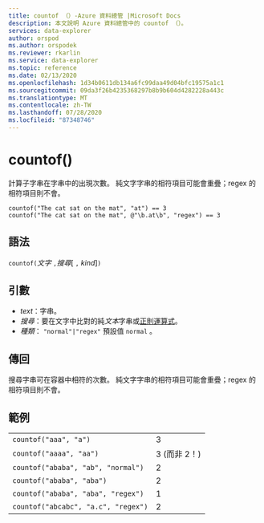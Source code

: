 ```yaml
---
title: countof （）-Azure 資料總管 |Microsoft Docs
description: 本文說明 Azure 資料總管中的 countof （）。
services: data-explorer
author: orspod
ms.author: orspodek
ms.reviewer: rkarlin
ms.service: data-explorer
ms.topic: reference
ms.date: 02/13/2020
ms.openlocfilehash: 1d34b0611db134a6fc99daa49d04bfc19575a1c1
ms.sourcegitcommit: 09da3f26b4235368297b8b9b604d4282228a443c
ms.translationtype: MT
ms.contentlocale: zh-TW
ms.lasthandoff: 07/28/2020
ms.locfileid: "87348746"
---
```

# <a name="countof"></a>countof()

計算子字串在字串中的出現次數。 純文字字串的相符項目可能會重疊；regex 的相符項目則不會。

```kusto
countof("The cat sat on the mat", "at") == 3
countof("The cat sat on the mat", @"\b.at\b", "regex") == 3
```

## <a name="syntax"></a>語法

`countof(`*文字* `,`*搜尋*[ `,` *kind*]`)`

## <a name="arguments"></a>引數

* *text*：字串。
* *搜尋*：要在文字中比對的純*文本*字串或[正則運算式](./re2.md)。
* *種類*： `"normal"|"regex"` 預設值 `normal` 。 

## <a name="returns"></a>傳回

搜尋字串可在容器中相符的次數。 純文字字串的相符項目可能會重疊；regex 的相符項目則不會。

## <a name="examples"></a>範例

|||
|---|---
|`countof("aaa", "a")`| 3 
|`countof("aaaa", "aa")`| 3 (而非 2！)
|`countof("ababa", "ab", "normal")`| 2
|`countof("ababa", "aba")`| 2
|`countof("ababa", "aba", "regex")`| 1
|`countof("abcabc", "a.c", "regex")`| 2
    